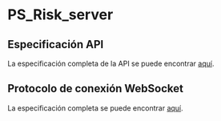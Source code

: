 # PS_Risk_server
## Especificación API
La especificación completa de la API se puede encontrar [aquí](especificacionAPI.md).

## Protocolo de conexión WebSocket 
La especificación completa se puede encontrar [aquí](especificacionWS.md).
